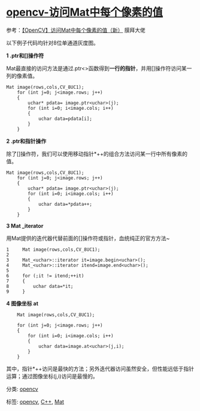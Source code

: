 # [opencv-访问Mat中每个像素的值](https://www.cnblogs.com/Tang-tangt/p/9392945.html) 

参考：[【OpenCV】访问Mat中每个像素的值（新）](https://blog.csdn.net/xiaowei_cqu/article/details/19839019)   膜拜大佬

 

以下例子代码均针对8位单通道灰度图。

 

**1 .ptr和[]操作符**

 Mat最直接的访问方法是通过.ptr<>函数得到**一行的指针**，并用[]操作符访问某一列的像素值。



```
Mat image(rows,cols,CV_8UC1);
    for (int j=0; j<image.rows; j++) 
    {
        uchar* pdata= image.ptr<uchar>(j);
        for (int i=0; i<image.cols; i++) 
        {
            uchar data=pdata[i];
        }                 
    }
```



 

**2 .ptr和指针操作**

除了[]操作符，我们可以使用移动指针*++的组合方法访问某一行中所有像素的值。



```
Mat image(rows,cols,CV_8UC1);
    for (int j=0; j<image.rows; j++) 
    {
        uchar* pdata= image.ptr<uchar>(j);
        for (int i=0; i<image.cols; i++) 
        {
            uchar data=*pdata++;
        }                 
    }
```



 

**3 Mat _iterator**

用Mat提供的迭代器代替前面的[]操作符或指针，血统纯正的官方方法~



```
1     Mat image(rows,cols,CV_8UC1);
2 
3     Mat_<uchar>::iterator it=image.begin<uchar>();
4     Mat_<uchar>::iterator itend=image.end<uchar>();
5 
6     for (;it != itend;++it)
7     {
8         uchar data=*it;
9     }
```



 

**4 图像坐标 at**



```
    Mat image(rows,cols,CV_8UC1);

    for (int j=0; j<image.rows; j++) 
    {
        for (int i=0; i<image.cols; i++) 
        {
            uchar data=image.at<uchar>(j,i);
        }                 
    }
```



 

 

其中，指针*++访问是最快的方法；另外迭代器访问虽然安全，但性能远低于指针运算；通过图像坐标(j,i)访问是最慢的。

 



分类: [opencv](https://www.cnblogs.com/Tang-tangt/category/1266206.html)

标签: [opencv](https://www.cnblogs.com/Tang-tangt/tag/opencv/), [C++](https://www.cnblogs.com/Tang-tangt/tag/C%2B%2B/), [Mat](https://www.cnblogs.com/Tang-tangt/tag/Mat/)